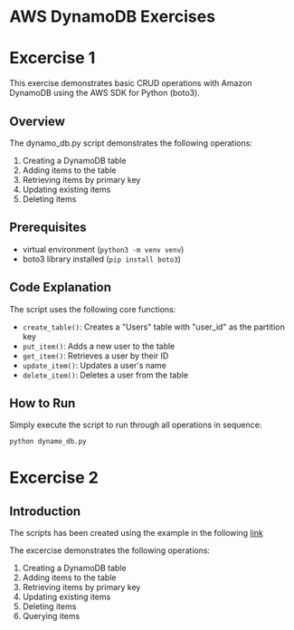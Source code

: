 # AWS DynamoDB Exercises

# Excercise 1

This exercise demonstrates basic CRUD operations with Amazon DynamoDB using the AWS SDK for Python (boto3).

## Overview

The dynamo_db.py script demonstrates the following operations:

1. Creating a DynamoDB table
2. Adding items to the table
3. Retrieving items by primary key
4. Updating existing items
5. Deleting items

## Prerequisites
- virtual environment (`python3 -m venv venv`)
- boto3 library installed (`pip install boto3`)

## Code Explanation

The script uses the following core functions:

- `create_table()`: Creates a "Users" table with "user_id" as the partition key
- `put_item()`: Adds a new user to the table
- `get_item()`: Retrieves a user by their ID
- `update_item()`: Updates a user's name
- `delete_item()`: Deletes a user from the table

## How to Run

Simply execute the script to run through all operations in sequence:

```python
python dynamo_db.py
```


# Excercise 2

## Introduction

The scripts has been created using the example in the following [link](https://docs.aws.amazon.com/code-library/latest/ug/python_3_dynamodb_code_examples.html)

The excercise demonstrates the following operations:

1. Creating a DynamoDB table
2. Adding items to the table
3. Retrieving items by primary key
4. Updating existing items
5. Deleting items
6. Querying items

